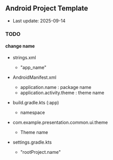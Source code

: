 ## Android Project Template

- Last update: 2025-09-14

### TODO

#### change name

- strings.xml
  - "app_name"

- AndroidManifest.xml
  - application.name : package name
  - application.activity.theme : theme name

- build.gradle.kts (:app) 
  - namespace

- com.example.presentation.common.ui.theme
  - Theme name

- settings.gradle.kts
  - "rootProject.name"
